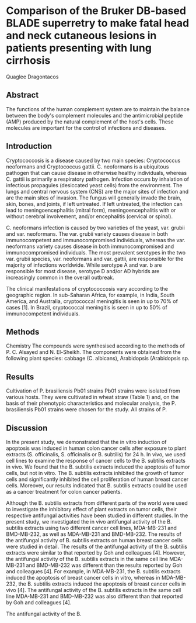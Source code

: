 # Comparison of the Bruker DB-based BLADE superretry to make fatal head and neck cutaneous lesions in patients presenting with lung cirrhosis
Quaglee Dragontacos


## Abstract
The functions of the human complement system are to maintain the balance between the body's complement molecules and the antimicrobial peptide (AMP) produced by the natural complement of the host's cells. These molecules are important for the control of infections and diseases.


## Introduction
Cryptococcosis is a disease caused by two main species: Cryptococcus neoformans and Cryptococcus gattii. C. neoformans is a ubiquitous pathogen that can cause disease in otherwise healthy individuals, whereas C. gattii is primarily a respiratory pathogen. Infection occurs by inhalation of infectious propagules (desiccated yeast cells) from the environment. The lungs and central nervous system (CNS) are the major sites of infection and are the main sites of invasion. The fungus will generally invade the brain, skin, bones, and joints, if left untreated. If left untreated, the infection can lead to meningoencephalitis (mitral form), meningoencephalitis with or without cerebral involvement, and/or encephalitis (cervical or spinal).

C. neoformans infection is caused by two varieties of the yeast, var. grubii and var. neoformans. The var. grubii variety causes disease in both immunocompetent and immunocompromised individuals, whereas the var. neoformans variety causes disease in both immunocompromised and immunocompromised individuals. The most prevalent serotypes in the two var. grubii species, var. neoformans and var. gattii, are responsible for the majority of infections worldwide. While serotype A and var. b are responsible for most disease, serotype D and/or AD hybrids are increasingly common in the overall outbreak.

The clinical manifestations of cryptococcosis vary according to the geographic region. In sub-Saharan Africa, for example, in India, South America, and Australia, cryptococcal meningitis is seen in up to 70% of cases [1]. In Brazil, cryptococcal meningitis is seen in up to 50% of immunocompetent individuals.


## Methods
Chemistry
The compounds were synthesised according to the methods of P. C. Alsayed and N. El-Sheikh. The components were obtained from the following plant species: cabbage (C. albicans), Arabidopsis (Arabidopsis sp.


## Results
Cultivation of P. brasiliensis Pb01 strains
Pb01 strains were isolated from various hosts. They were cultivated in wheat straw (Table 1) and, on the basis of their phenotypic characteristics and molecular analysis, the P. brasiliensis Pb01 strains were chosen for the study. All strains of P.


## Discussion
In the present study, we demonstrated that the in vitro induction of apoptosis was induced in human colon cancer cells after exposure to plant extracts (S. officinalis, S. officinalis or B. subtilis) for 24 h. In vivo, we used cell lines to examine the response of cancer cells to the B. subtilis extracts in vivo. We found that the B. subtilis extracts induced the apoptosis of tumor cells, but not in vitro. The B. subtilis extracts inhibited the growth of tumor cells and significantly inhibited the cell proliferation of human breast cancer cells. Moreover, our results indicated that B. subtilis extracts could be used as a cancer treatment for colon cancer patients.

Although the B. subtilis extracts from different parts of the world were used to investigate the inhibitory effect of plant extracts on tumor cells, their respective antifungal activities have been studied in different studies. In the present study, we investigated the in vivo antifungal activity of the B. subtilis extracts using two different cancer cell lines, MDA-MB-231 and BMD-MB-232, as well as MDA-MB-231 and BMD-MB-232. The results of the antifungal activity of B. subtilis extracts on human breast cancer cells were studied in detail. The results of the antifungal activity of the B. subtilis extracts were similar to that reported by Goh and colleagues [4]. However, the antifungal activity of the B. subtilis extracts in the same cell line MDA-MB-231 and BMD-MB-232 was different than the results reported by Goh and colleagues [4]. For example, in MDA-MB-231, the B. subtilis extracts induced the apoptosis of breast cancer cells in vitro, whereas in MDA-MB-232, the B. subtilis extracts induced the apoptosis of breast cancer cells in vivo [4]. The antifungal activity of the B. subtilis extracts in the same cell line MDA-MB-231 and BMD-MB-232 was also different than that reported by Goh and colleagues [4].

The antifungal activity of the B.
